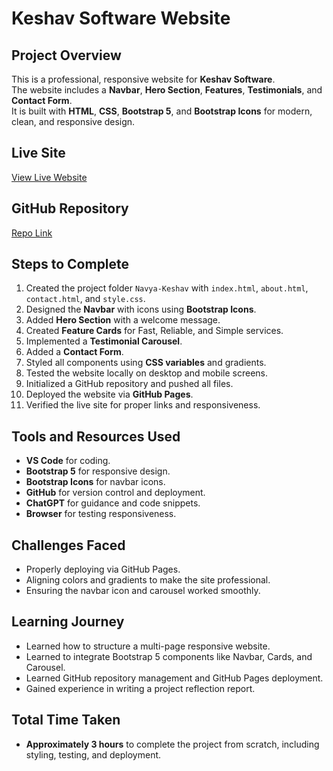 # Keshav Software Website

## Project Overview
This is a professional, responsive website for **Keshav Software**.  
The website includes a **Navbar**, **Hero Section**, **Features**, **Testimonials**, and **Contact Form**.  
It is built with **HTML**, **CSS**, **Bootstrap 5**, and **Bootstrap Icons** for modern, clean, and responsive design.

## Live Site
[View Live Website](https://navyasree35.github.io/Navya-Sree-Keshav-Software/Index.html)

## GitHub Repository
[Repo Link](https://github.com/NavyaSree35/Navya-Sree-Keshav-Software)

## Steps to Complete
1. Created the project folder `Navya-Keshav` with `index.html`, `about.html`, `contact.html`, and `style.css`.
2. Designed the **Navbar** with icons using **Bootstrap Icons**.
3. Added **Hero Section** with a welcome message.
4. Created **Feature Cards** for Fast, Reliable, and Simple services.
5. Implemented a **Testimonial Carousel**.
6. Added a **Contact Form**.
7. Styled all components using **CSS variables** and gradients.
8. Tested the website locally on desktop and mobile screens.
9. Initialized a GitHub repository and pushed all files.
10. Deployed the website via **GitHub Pages**.
11. Verified the live site for proper links and responsiveness.

## Tools and Resources Used
- **VS Code** for coding.
- **Bootstrap 5** for responsive design.
- **Bootstrap Icons** for navbar icons.
- **GitHub** for version control and deployment.
- **ChatGPT** for guidance and code snippets.
- **Browser** for testing responsiveness.

## Challenges Faced
- Properly deploying via GitHub Pages.
- Aligning colors and gradients to make the site professional.
- Ensuring the navbar icon and carousel worked smoothly.

## Learning Journey
- Learned how to structure a multi-page responsive website.
- Learned to integrate Bootstrap 5 components like Navbar, Cards, and Carousel.
- Learned GitHub repository management and GitHub Pages deployment.
- Gained experience in writing a project reflection report.

## Total Time Taken
- **Approximately 3 hours** to complete the project from scratch, including styling, testing, and deployment.

